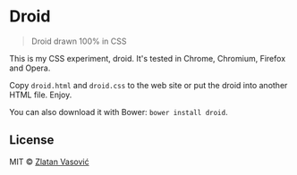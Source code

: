 # Droid

> Droid drawn 100% in CSS

This is my CSS experiment, droid. It's tested in Chrome, Chromium, Firefox and
Opera.

Copy `droid.html` and `droid.css` to the web site or put the droid into another
HTML file. Enjoy.

You can also download it with Bower: `bower install droid`.

## License

MIT &copy; [Zlatan Vasović](https://github.com/ZDroid)
